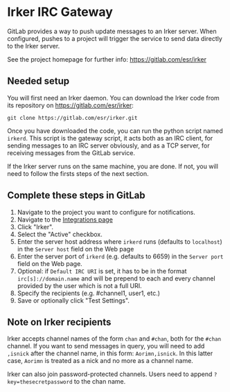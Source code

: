 # Irker IRC Gateway

GitLab provides a way to push update messages to an Irker server. When
configured, pushes to a project will trigger the service to send data directly
to the Irker server.

See the project homepage for further info: https://gitlab.com/esr/irker

## Needed setup

You will first need an Irker daemon. You can download the Irker code from its
repository on https://gitlab.com/esr/irker:

```
git clone https://gitlab.com/esr/irker.git
```

Once you have downloaded the code, you can run the python script named `irkerd`.
This script is the gateway script, it acts both as an IRC client, for sending
messages to an IRC server obviously, and as a TCP server, for receiving messages
from the GitLab service.

If the Irker server runs on the same machine, you are done. If not, you will
need to follow the firsts steps of the next section.

## Complete these steps in GitLab

1. Navigate to the project you want to configure for notifications.
1. Navigate to the [Integrations page](project_services.md#accessing-the-project-services)
1. Click "Irker".
1. Select the "Active" checkbox.
1. Enter the server host address where `irkerd` runs (defaults to `localhost`)
in the `Server host` field on the Web page
1. Enter the server port of `irkerd` (e.g. defaults to 6659) in the
`Server port` field on the Web page.
1. Optional: if `Default IRC URI` is set, it has to be in the format
`irc[s]://domain.name` and will be prepend to each and every channel provided
by the user which is not a full URI.
1. Specify the recipients (e.g. #channel1, user1, etc.)
1. Save or optionally click "Test Settings".

## Note on Irker recipients

Irker accepts channel names of the form `chan` and `#chan`, both for the
`#chan` channel. If you want to send messages in query, you will need to add
`,isnick` after the channel name, in this form: `Aorimn,isnick`. In this latter
case, `Aorimn` is treated as a nick and no more as a channel name.

Irker can also join password-protected channels. Users need to append
`?key=thesecretpassword` to the chan name.
